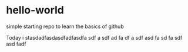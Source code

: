 # hello-world
simple starting repo to learn the basics of github

Today i stasdadfasdasdfadfasdfa
sdf
a
sdf
ad
fa
df
a
sdf
asd
fa
sd
fa
sdf
asd
fadf
